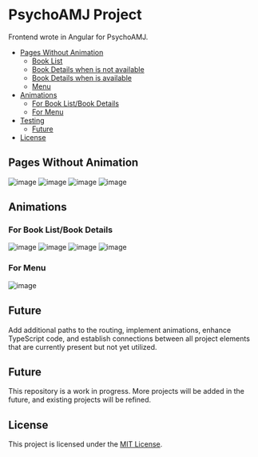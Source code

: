 # PsychoAMJ Project

Frontend wrote in Angular for PsychoAMJ.

- [Pages Without Animation](#pages-without-animation)
  - [Book List](#book-list)
  - [Book Details when is not available](#book-details-when-is-not-available)
  - [Book Details when is available](#book-details-when-is-available)
  - [Menu](#menu)
- [Animations](#animations)
  - [For Book List/Book Details](#book-list/book-details)
  - [For Menu](#menu)
- [Testing](#testing)
  - [Future](#future)
- [License](#license)

## Pages Without Animation

![image](https://github.com/AdrMJ/frontend-projects/assets/101901718/f42d41a9-8dd9-405e-9987-77a16a3b2e34)
![image](https://github.com/AdrMJ/frontend-projects/assets/101901718/59f00296-ad7b-4220-88e0-f91bdc916937)
![image](https://github.com/AdrMJ/frontend-projects/assets/101901718/d2600169-34b7-4378-a41f-8e8e9bd30290)
![image](https://github.com/AdrMJ/frontend-projects/assets/101901718/c3ef05bb-1fc7-466d-a553-90ef2b946163)

## Animations

### For Book List/Book Details
![image](https://github.com/AdrMJ/frontend-projects/assets/101901718/9cc23649-e045-4901-b6fb-e16a8ebf0da7)
![image](https://github.com/AdrMJ/frontend-projects/assets/101901718/7a18a8da-4d73-42f2-bccd-dc6aad04ba85)
![image](https://github.com/AdrMJ/frontend-projects/assets/101901718/bac5b753-71de-40d2-ae98-fa05fcdfbe19)
![image](https://github.com/AdrMJ/frontend-projects/assets/101901718/b5c9d26e-223e-47fc-83eb-7bc2865eeca0)

### For Menu
![image](https://github.com/AdrMJ/frontend-projects/assets/101901718/49cac20a-dc22-4fcf-a25f-1c2c98a75d18)

## Future
Add additional paths to the routing, implement animations, enhance TypeScript code, and establish connections between all project elements that are currently present but not yet utilized.

## Future
This repository is a work in progress. More projects will be added in the future, and existing projects will be refined.

## License

This project is licensed under the [MIT License](https://opensource.org/license/mit/).
